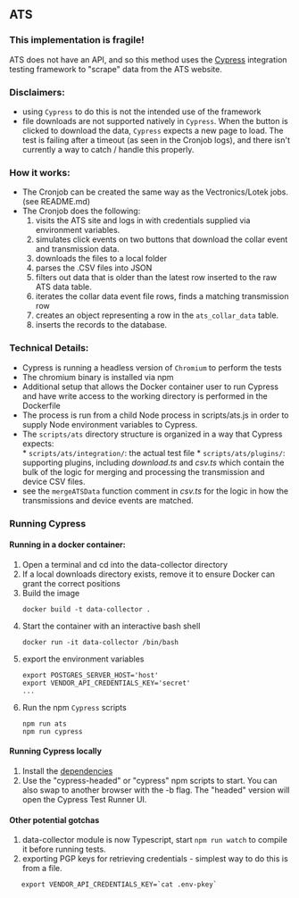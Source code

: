 ## ATS
### This implementation is fragile!

 ATS does not have an API, and so this method uses the [Cypress](https://www.cypress.io/) integration testing framework  to "scrape" data from the ATS website. 
### Disclaimers:
* using `Cypress` to do this is not the intended use of the framework
* file downloads are not supported natively in `Cypress`. When the button is clicked to download the data, `Cypress` expects a new page to load. The test is failing after a timeout (as seen in the Cronjob logs), and there isn't currently a way to catch / handle this properly. 
### How it works:
* The Cronjob can be created the same way as the Vectronics/Lotek jobs. (see README.md)
* The Cronjob does the following:
  1. visits the ATS site and logs in with credentials supplied via environment variables.
  1. simulates click events on two buttons that download the collar event and transmission data.
  1. downloads the files to a local folder
  1. parses the .CSV files into JSON
  1. filters out data that is older than the latest row inserted to the raw ATS data table. 
  1. iterates the collar data event file rows, finds a matching transmission row 
  1. creates an object representing a row in the `ats_collar_data` table.
  1. inserts the records to the database.

### Technical Details:
* Cypress is running a headless version of `Chromium` to perform the tests
* The chromium binary is installed via npm
* Additional setup that allows the Docker container user to run Cypress and have write access to the working directory is performed in the Dockerfile
* The process is run from a child Node process in scripts/ats.js in order to supply Node environment variables to Cypress.
* The `scripts/ats` directory structure is organized in a way that Cypress expects:  
      * `scripts/ats/integration/`: the actual test file 
      * `scripts/ats/plugins/`: supporting plugins, including _download.ts_ and _csv.ts_ which contain the bulk of the logic for merging and processing the transmission and device CSV files.
* see the `mergeATSData` function comment in _csv.ts_ for the logic in how the transmissions and device events are matched.
### Running Cypress
#### Running in a docker container:
1. Open a terminal and cd into the data-collector directory
1. If a local downloads directory exists, remove it to ensure Docker can grant the correct positions
1. Build the image
   ```
   docker build -t data-collector .
   ```
1. Start the container with an interactive bash shell
   ```
   docker run -it data-collector /bin/bash
   ```
1. export the environment variables
   ```
   export POSTGRES_SERVER_HOST='host'
   export VENDOR_API_CREDENTIALS_KEY='secret'
   ...
   ```
1. Run the npm `Cypress` scripts
   ```
   npm run ats
   npm run cypress
   ```

#### Running Cypress locally
1. Install the [dependencies](https://docs.cypress.io/guides/getting-started/installing-cypress.html#System-requirements)
1. Use the "cypress-headed" or "cypress" npm scripts to start. You can also swap to another browser with the -b flag. The "headed" version will open the Cypress Test Runner UI.

#### Other potential gotchas
1. data-collector module is now Typescript, start `npm run watch` to compile it before running tests.
1. exporting PGP keys for retrieving credentials - simplest way to do this is from a file.
```
   export VENDOR_API_CREDENTIALS_KEY=`cat .env-pkey`
```